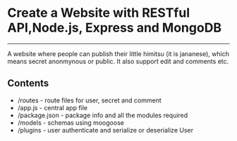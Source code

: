 # Create a Website with RESTful API,Node.js, Express and MongoDB
------------------
A website where people can publish their little himitsu (it is jananese), which means secret anonmynous or public. 
It also support edit and comments etc.

Contents
------------------
* /routes - route files for user, secret and comment
* /app.js - central app file 
* /package.json - package info and all the modules required
* /models - schemas using moogoose
* /plugins - user authenticate and serialize or deserialize User
